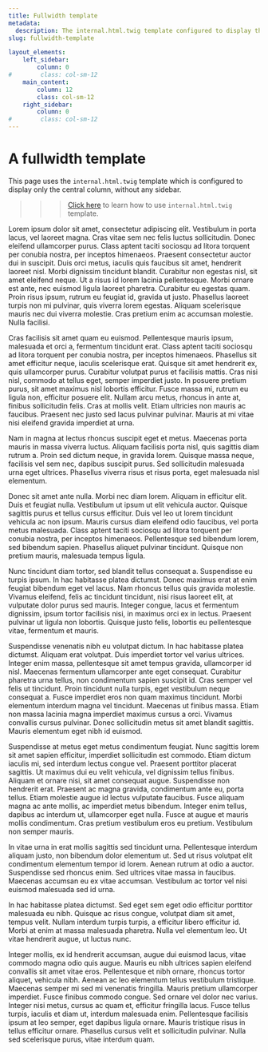 ```yaml
---
title: Fullwidth template
metadata:
  description: The internal.html.twig template configured to display the
slug: fullwidth-template

layout_elements:
    left_sidebar:
        column: 0
#        class: col-sm-12
    main_content:
        column: 12
        class: col-sm-12
    right_sidebar:
        column: 0
#        class: col-sm-12
---
```


# A fullwidth template

This page uses the `internal.html.twig` template which is configured to display only the central column, without any sidebar.

>>> [Click here](../internal-template) to learn how to use `internal.html.twig` template.

Lorem ipsum dolor sit amet, consectetur adipiscing elit. Vestibulum in porta lacus, vel laoreet magna. Cras vitae sem nec felis luctus sollicitudin. Donec eleifend ullamcorper purus. Class aptent taciti sociosqu ad litora torquent per conubia nostra, per inceptos himenaeos. Praesent consectetur auctor dui in suscipit. Duis orci metus, iaculis quis faucibus sit amet, hendrerit laoreet nisl. Morbi dignissim tincidunt blandit. Curabitur non egestas nisl, sit amet eleifend neque. Ut a risus id lorem lacinia pellentesque. Morbi ornare est ante, nec euismod ligula laoreet pharetra. Curabitur eu egestas quam. Proin risus ipsum, rutrum eu feugiat id, gravida ut justo. Phasellus laoreet turpis non mi pulvinar, quis viverra lorem egestas. Aliquam scelerisque mauris nec dui viverra molestie. Cras pretium enim ac accumsan molestie. Nulla facilisi.

Cras facilisis sit amet quam eu euismod. Pellentesque mauris ipsum, malesuada et orci a, fermentum tincidunt erat. Class aptent taciti sociosqu ad litora torquent per conubia nostra, per inceptos himenaeos. Phasellus sit amet efficitur neque, iaculis scelerisque erat. Quisque sit amet hendrerit ex, quis ullamcorper purus. Curabitur volutpat purus et facilisis mattis. Cras nisi nisl, commodo at tellus eget, semper imperdiet justo. In posuere pretium purus, sit amet maximus nisl lobortis efficitur. Fusce massa mi, rutrum eu ligula non, efficitur posuere elit. Nullam arcu metus, rhoncus in ante at, finibus sollicitudin felis. Cras at mollis velit. Etiam ultricies non mauris ac faucibus. Praesent nec justo sed lacus pulvinar pulvinar. Mauris at mi vitae nisi eleifend gravida imperdiet at urna.

Nam in magna at lectus rhoncus suscipit eget et metus. Maecenas porta mauris in massa viverra luctus. Aliquam facilisis porta nisl, quis sagittis diam rutrum a. Proin sed dictum neque, in gravida lorem. Quisque massa neque, facilisis vel sem nec, dapibus suscipit purus. Sed sollicitudin malesuada urna eget ultrices. Phasellus viverra risus et risus porta, eget malesuada nisl elementum.

Donec sit amet ante nulla. Morbi nec diam lorem. Aliquam in efficitur elit. Duis et feugiat nulla. Vestibulum ut ipsum ut elit vehicula auctor. Quisque sagittis purus et tellus cursus efficitur. Duis vel leo ut lorem tincidunt vehicula ac non ipsum. Mauris cursus diam eleifend odio faucibus, vel porta metus malesuada. Class aptent taciti sociosqu ad litora torquent per conubia nostra, per inceptos himenaeos. Pellentesque sed bibendum lorem, sed bibendum sapien. Phasellus aliquet pulvinar tincidunt. Quisque non pretium mauris, malesuada tempus ligula.

Nunc tincidunt diam tortor, sed blandit tellus consequat a. Suspendisse eu turpis ipsum. In hac habitasse platea dictumst. Donec maximus erat at enim feugiat bibendum eget vel lacus. Nam rhoncus tellus quis gravida molestie. Vivamus eleifend, felis ac tincidunt tincidunt, nisi risus laoreet elit, at vulputate dolor purus sed mauris. Integer congue, lacus et fermentum dignissim, ipsum tortor facilisis nisi, in maximus orci ex in lectus. Praesent pulvinar ut ligula non lobortis. Quisque justo felis, lobortis eu pellentesque vitae, fermentum et mauris.

Suspendisse venenatis nibh eu volutpat dictum. In hac habitasse platea dictumst. Aliquam erat volutpat. Duis imperdiet tortor vel varius ultrices. Integer enim massa, pellentesque sit amet tempus gravida, ullamcorper id nisl. Maecenas fermentum ullamcorper ante eget consequat. Curabitur pharetra urna tellus, non condimentum sapien suscipit id. Cras semper vel felis ut tincidunt. Proin tincidunt nulla turpis, eget vestibulum neque consequat a. Fusce imperdiet eros non quam maximus tincidunt. Morbi elementum interdum magna vel tincidunt. Maecenas ut finibus massa. Etiam non massa lacinia magna imperdiet maximus cursus a orci. Vivamus convallis cursus pulvinar. Donec sollicitudin metus sit amet blandit sagittis. Mauris elementum eget nibh id euismod.

Suspendisse at metus eget metus condimentum feugiat. Nunc sagittis lorem sit amet sapien efficitur, imperdiet sollicitudin est commodo. Etiam dictum iaculis mi, sed interdum lectus congue vel. Praesent porttitor placerat sagittis. Ut maximus dui eu velit vehicula, vel dignissim tellus finibus. Aliquam et ornare nisi, sit amet consequat augue. Suspendisse non hendrerit erat. Praesent ac magna gravida, condimentum ante eu, porta tellus. Etiam molestie augue id lectus vulputate faucibus. Fusce aliquam magna ac ante mollis, ac imperdiet metus bibendum. Integer enim tellus, dapibus ac interdum ut, ullamcorper eget nulla. Fusce at augue et mauris mollis condimentum. Cras pretium vestibulum eros eu pretium. Vestibulum non semper mauris.

In vitae urna in erat mollis sagittis sed tincidunt urna. Pellentesque interdum aliquam justo, non bibendum dolor elementum ut. Sed ut risus volutpat elit condimentum elementum tempor id lorem. Aenean rutrum at odio a auctor. Suspendisse sed rhoncus enim. Sed ultrices vitae massa in faucibus. Maecenas accumsan eu ex vitae accumsan. Vestibulum ac tortor vel nisi euismod malesuada sed id urna.

In hac habitasse platea dictumst. Sed eget sem eget odio efficitur porttitor malesuada eu nibh. Quisque ac risus congue, volutpat diam sit amet, tempus velit. Nullam interdum turpis turpis, a efficitur libero efficitur id. Morbi at enim at massa malesuada pharetra. Nulla vel elementum leo. Ut vitae hendrerit augue, ut luctus nunc.

Integer mollis, ex id hendrerit accumsan, augue dui euismod lacus, vitae commodo magna odio quis augue. Mauris eu nibh ultrices sapien eleifend convallis sit amet vitae eros. Pellentesque et nibh ornare, rhoncus tortor aliquet, vehicula nibh. Aenean ac leo elementum tellus vestibulum tristique. Maecenas semper mi sed mi venenatis fringilla. Mauris pretium ullamcorper imperdiet. Fusce finibus commodo congue. Sed ornare vel dolor nec varius. Integer nisi metus, cursus ac quam et, efficitur fringilla lacus. Fusce tellus turpis, iaculis et diam ut, interdum malesuada enim. Pellentesque facilisis ipsum at leo semper, eget dapibus ligula ornare. Mauris tristique risus in tellus efficitur ornare. Phasellus cursus velit et sollicitudin pulvinar. Nulla sed scelerisque purus, vitae interdum quam.
